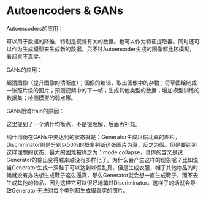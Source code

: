 # Autoencoders & GANs

Autoencoders的应用：

可以用于数据的降维，特别是视觉有关的数据。也可以作为特征提取器。同时还可以作为生成模型来生成新的数据，只不过Autoencoder生成的图像都比较模糊，看起来不真实。

GANs的应用：

超清图像（提升图像的清晰度）；图像的编辑，取出图像中的杂物；将草图绘制成一张照片级的图片；预测视频中的下一帧；生成其他类型的数据；增加模型训练的数据集；检测模型的弱点等。

GANs很难train的原因：

这里提到了一个纳什均衡点，不是很理解，后面再补充。

纳什均衡在GANs中要达到的状态就是：Generator生成以假乱真的图片，Discriminator则是分别以50%的概率判断这张图片为真，反之为假。但是要达到这样理想的状态，最大的困难被称之为：mode collapse，具体的含义是说Generator的输出变得越来越没有多样化了。为什么会产生这样的现象呢？比如说当Generator生成一双鞋子可以达到以假乱真，但是生成衣服，帽子其他物品的时候就没有办法想生成鞋子这么逼真，那么Generator就会想一直生成鞋子，而不去生成其他的物品，因为这样它可以很好地骗过Discriminator。这样子的话就会导致Generator无法对每个类别都生成很真实的照片。

